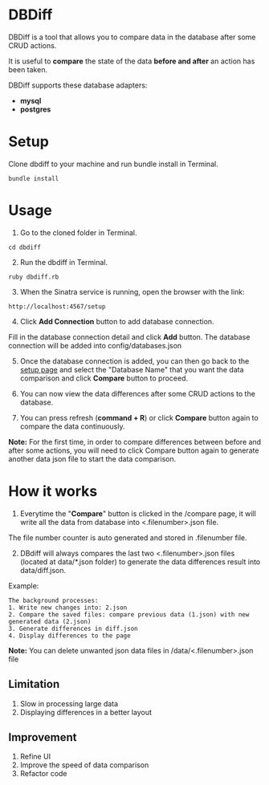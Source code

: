 # DBDiff
  DBDiff is a tool that allows you to compare data in the database after some CRUD actions.

  It is useful to **compare** the state of the data **before and after** an action has been taken.

DBDiff supports these database adapters:
- **mysql**
- **postgres**

# Setup
  Clone dbdiff to your machine and run bundle install in Terminal.
  ```
  bundle install
  ```

# Usage
  1. Go to the cloned folder in Terminal.
  ```
  cd dbdiff
  ```

  2. Run the dbdiff in Terminal.
  ```
  ruby dbdiff.rb
  ```

  3. When the Sinatra service is running, open the browser with the link:
  ```
  http://localhost:4567/setup
  ```

  4. Click **Add Connection** button to add database connection.

  Fill in the database connection detail and click **Add** button.
  The database connection will be added into config/databases.json

  5. Once the database connection is added, you can then go back to the [setup page](http://localhost:4567/setup) and select the "Database Name" that you want the data comparison and click **Compare** button to proceed.

  6. You can now view the data differences after some CRUD actions to the database.

  7. You can press refresh (**command + R**) or click **Compare** button again to compare the data continuously.

  **Note:** For the first time, in order to compare differences between before and after some actions, you will need to click Compare button again to generate another data json file to start the data comparison.

# How it works
1. Everytime the "**Compare**" button is clicked in the /compare page, it will write all the data from database into <.filenumber>.json file.

  The file number counter is auto generated and stored in .filenumber file.

2.  DBdiff will always compares the last two <.filenumber>.json files (located at data/*.json folder) to generate the data differences result into data/diff.json.

  Example:
  ```
  The background processes:
  1. Write new changes into: 2.json
  2. Compare the saved files: compare previous data (1.json) with new generated data (2.json)
  3. Generate differences in diff.json
  4. Display differences to the page
  ```

  **Note:** You can delete unwanted json data files in /data/<.filenumber>.json file

## Limitation
  1. Slow in processing large data
  2. Displaying differences in a better layout

## Improvement
  1. Refine UI
  2. Improve the speed of data comparison
  3. Refactor code
